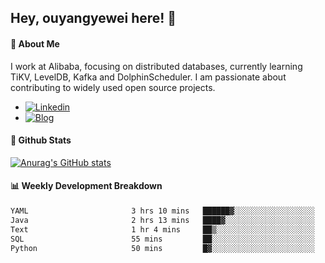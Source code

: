 ## Hey, ouyangyewei here! :wave:

#### :rocket: About Me
I work at Alibaba, focusing on distributed databases, currently learning TiKV, LevelDB, Kafka and DolphinScheduler. I am passionate about contributing to widely used open source projects.

- [![Linkedin](https://img.shields.io/badge/LinkedIn-ouyangyewei-blue)](https://www.linkedin.com/in/ouyangyewei/)
- [![Blog](https://img.shields.io/badge/Blog-yeweiouyang-orange)](https://blog.csdn.net/yeweiouyang)

#### :star2: Github Stats
[![Anurag's GitHub stats](https://github-readme-stats.vercel.app/api?username=ouyangyewei&show_icons=true&cache_seconds=3600&theme=tokyonight)](https://github.com/anuraghazra/github-readme-stats)

#### :bar_chart: Weekly Development Breakdown
<!--START_SECTION:waka-->

```txt
YAML                       3 hrs 10 mins   ██████▓░░░░░░░░░░░░░░░░░░   27.12 %
Java                       2 hrs 13 mins   ████▓░░░░░░░░░░░░░░░░░░░░   19.06 %
Text                       1 hr 4 mins     ██▒░░░░░░░░░░░░░░░░░░░░░░   09.15 %
SQL                        55 mins         ██░░░░░░░░░░░░░░░░░░░░░░░   07.90 %
Python                     50 mins         █▓░░░░░░░░░░░░░░░░░░░░░░░   07.15 %
```

<!--END_SECTION:waka-->
